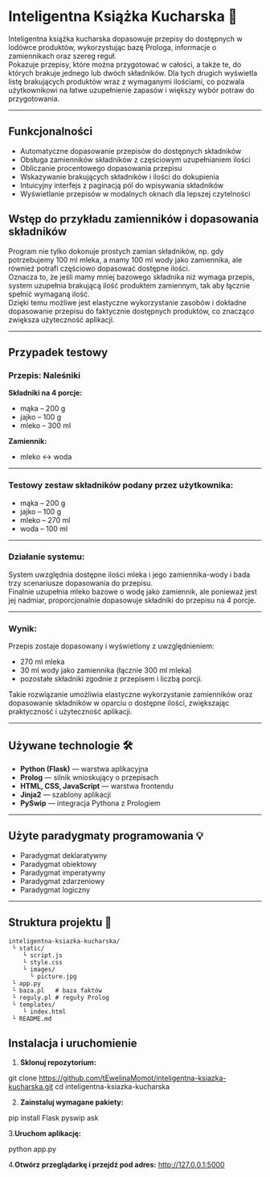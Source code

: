# Inteligentna Książka Kucharska 🍳

Inteligentna książka kucharska dopasowuje przepisy do dostępnych w lodówce produktów, wykorzystując bazę Prologa, informacje o zamiennikach oraz szereg reguł.  
Pokazuje przepisy, które można przygotować w całości, a także te, do których brakuje jednego lub dwóch składników.
Dla tych drugich wyświetla listę brakujących produktów wraz z wymaganymi ilościami, co pozwala użytkownikowi na łatwe uzupełnienie zapasów i większy wybór potraw do przygotowania.

---

## Funkcjonalności

- Automatyczne dopasowanie przepisów do dostępnych składników  
- Obsługa zamienników składników z częściowym uzupełnianiem ilości  
- Obliczanie procentowego dopasowania przepisu  
- Wskazywanie brakujących składników i ilości do dokupienia  
- Intuicyjny interfejs z paginacją pól do wpisywania składników  
- Wyświetlanie przepisów w modalnych oknach dla lepszej czytelności  

## Wstęp do przykładu zamienników i dopasowania składników

Program nie tylko dokonuje prostych zamian składników, np. gdy potrzebujemy 100 ml mleka, a mamy 100 ml wody jako zamiennika, ale również potrafi częściowo dopasować dostępne ilości.  
Oznacza to, że jeśli mamy mniej bazowego składnika niż wymaga przepis, system uzupełnia brakującą ilość produktem zamiennym, tak aby łącznie spełnić wymaganą ilość.  
Dzięki temu możliwe jest elastyczne wykorzystanie zasobów i dokładne dopasowanie przepisu do faktycznie dostępnych produktów, co znacząco zwiększa użyteczność aplikacji.

---

## Przypadek testowy

### Przepis: Naleśniki

**Składniki na 4 porcje:**

- mąka – 200 g  
- jajko – 100 g  
- mleko – 300 ml  

**Zamiennik:**  
- mleko ↔ woda

---

### Testowy zestaw składników podany przez użytkownika:

- mąka – 200 g  
- jajko – 100 g  
- mleko – 270 ml  
- woda – 100 ml

---

### Działanie systemu:

System uwzględnia dostępne ilości mleka i jego zamiennika-wody i bada trzy scenariusze dopasowania do przepisu.  
 Finalnie uzupełnia mleko bazowe o wodę jako zamiennik, ale ponieważ jest jej nadmiar, proporcjonalnie dopasowuje składniki do przepisu na 4 porcje.

---

### Wynik:

Przepis zostaje dopasowany i wyświetlony z uwzględnieniem:  
- 270 ml mleka  
- 30 ml wody jako zamiennika (łącznie 300 ml mleka)  
- pozostałe składniki zgodnie z przepisem i liczbą porcji.

Takie rozwiązanie umożliwia elastyczne wykorzystanie zamienników oraz dopasowanie składników w oparciu o dostępne ilości, zwiększając praktyczność i użyteczność aplikacji.

---

## Używane technologie 🛠

- **Python (Flask)** — warstwa aplikacyjna  
- **Prolog** — silnik wnioskujący o przepisach  
- **HTML, CSS, JavaScript** — warstwa frontendu  
- **Jinja2** — szablony aplikacji  
- **PySwip** — integracja Pythona z Prologiem  

---

## Użyte paradygmaty programowania 💡

- Paradygmat deklaratywny  
- Paradygmat obiektowy  
- Paradygmat imperatywny  
- Paradygmat zdarzeniowy  
- Paradygmat logiczny  

---

## Struktura projektu 📁
```
inteligentna-ksiazka-kucharska/
 └ static/
    └ script.js
    └ style.css
    └ images/
      └ picture.jpg
 └ app.py
 └ baza.pl   # baza faktów
 └ reguly.pl # reguły Prolog
 └ templates/
    └ index.html 
 └ README.md
```

 ## Instalacja i uruchomienie

1. **Sklonuj repozytorium:**

git clone https://github.com/tEwelinaMomot/inteligentna-ksiazka-kucharska.git
cd inteligentna-ksiazka-kucharska

2. **Zainstaluj wymagane pakiety:**

pip install Flask pyswip ask

3.**Uruchom aplikację:**

python app.py

4.**Otwórz przeglądarkę i przejdź pod adres:**
http://127.0.0.1:5000

 
